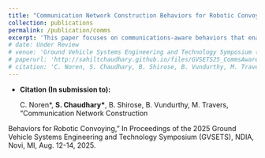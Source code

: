 ```yaml
---
title: "Communication Network Construction Behaviors for Robotic Convoying"
collection: publications
permalink: /publication/comms
excerpt: 'This paper focuses on communications-aware behaviors that enable formations of robotic agents to travel through communications-deprived environments while remaining in contact with a central base station (accepted).'
# date: Under Review
# venue: 'Ground Vehicle Systems Engineering and Technology Symposium (GVSETS) 2025'
# paperurl: 'http://sahiltchaudhary.github.io/files/GVSETS25_CommsAwarePlanning.pdf'
# citation: 'C. Noren, S. Chaudhary, B. Shirose, B. Vundurthy, M. Travers, “Communication Network Construction Behaviors for Robotic Convoying,” In Proceedings of the 2025 Ground Vehicle Systems Engineering and Technology Symposium (GVSETS), NDIA, Novi, MI, Aug. 12-14, 2025.'
---
```

<!-- * <b>Authors: </b> 
    <p>Charles Noren*, <b>Sahil Chaudhary*</b>, Burhannudin Shirose, Bhaskar Vundurthy, Matthew Travers</p>
    
* <b>Abstract: </b>
    <p>We develop a set of communications-aware behaviors that enable formations of robotic agents to travel through communications-deprived environments while remaining in contact with a central base station. These behaviors enable the agents to operate in environments common in dismounted and search and rescue operations. By operating as a mobile ad-hoc network (MANET), robotic agents can respond to environmental changes and react to the loss of any agent. We demonstrate in simulation and on custom robotic hardware a methodology that constructs a communications network by “peeling-off” individual agents from a formation to act as communication relays. We then present a behavior that reconfigures the team’s network topology to reach different locations within an environment while maintaining communications. Finally, we introduce a recovery behavior that enables agents to reestablish communications if a link in the network is lost. Our hardware trials demonstrate the systems capability to operate in real-world environments.</p> -->

* <b>Citation (In submission to): </b> 
    <p>C. Noren*, <b>S. Chaudhary*</b>, B. Shirose, B. Vundurthy, M. Travers, “Communication Network Construction
Behaviors for Robotic Convoying,” In Proceedings of the 2025 Ground Vehicle Systems Engineering and Technology
Symposium (GVSETS), NDIA, Novi, MI, Aug. 12-14, 2025.</p>

<!-- [Download paper here](http://sahiltchaudhary.github.io/files/GVSETS25_CommsAwarePlanning.pdf) -->

<!-- Recommended citation: C. Noren, S. Chaudhary, B. Shirose, B. Vundurthy, M. Travers, “Communication Network Construction Behaviors for Robotic Convoying,” In Proceedings of the 2025 Ground Vehicle Systems Engineering and Technology Symposium (GVSETS), NDIA, Novi, MI, Aug. 12-14, 2025. -->